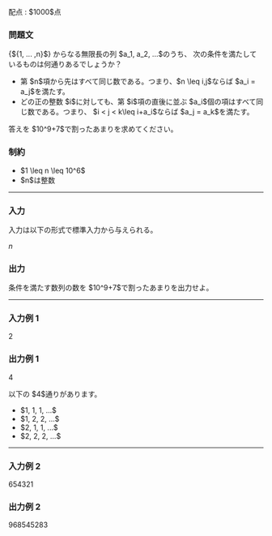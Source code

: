 
<div>

<span>

<span>

<p>
配点 : $1000$点
</p>

<div>

<section>

### **問題文**

<p>
{${1, ... ,n}$} からなる無限長の列 $a_1, a_2, ...$のうち、
次の条件を満たしているものは何通りあるでしょうか？
</p>

<ul>

<li>
第 $n$項から先はすべて同じ数である。つまり、$n \leq i,j$ならば $a_i = a_j$を満たす。
</li>

<li>
どの正の整数 $i$に対しても、第 $i$項の直後に並ぶ $a_i$個の項はすべて同じ数である。つまり、 $i < j < k\leq i+a_i$ならば $a_j = a_k$を満たす。
</li>

</ul>

<p>
答えを $10^9+7$で割ったあまりを求めてください。
</p>

</section>

</div>

<div>

<section>

### **制約**

<ul>

<li>
$1 \leq n \leq 10^6$
</li>

<li>
$n$は整数
</li>

</ul>

</section>

</div>

---

<div>

<div>

<section>

### **入力**

<p>
入力は以下の形式で標準入力から与えられる。
</p>

<div>

$n$
</div>

</section>

</div>

<div>

<section>

### **出力**

<p>
条件を満たす数列の数を $10^9+7$で割ったあまりを出力せよ。
</p>

</section>

</div>

</div>

---

<div>

<section>

### **入力例 1**

<div>

2

</div>

</section>

</div>

<div>

<section>

### **出力例 1**

<div>

4

</div>

<p>
以下の $4$通りがあります。
</p>

<ul>

<li>
$1, 1, 1, ...$
</li>

<li>
$1, 2, 2, ...$
</li>

<li>
$2, 1, 1, ...$
</li>

<li>
$2, 2, 2, ...$
</li>

</ul>

</section>

</div>

---

<div>

<section>

### **入力例 2**

<div>

654321

</div>

</section>

</div>

<div>

<section>

### **出力例 2**

<div>

968545283

</div>

</section>

</div>

</span>

</span>

</div>
